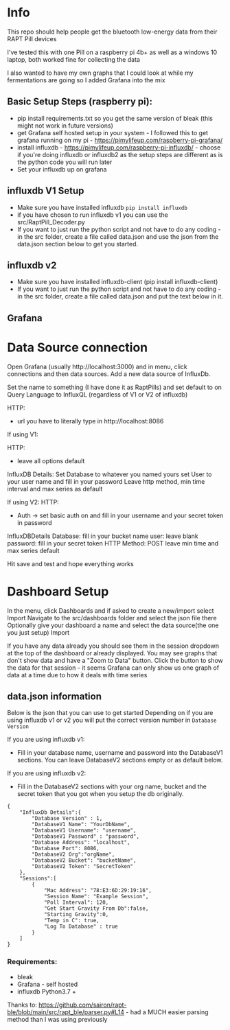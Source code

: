 # Info
This repo should help people get the bluetooth low-energy data from their RAPT Pill devices

I've tested this with one Pill on a raspberry pi 4b+ as well as a windows 10 laptop, both worked fine for collecting the data

I also wanted to have my own graphs that I could look at while my fermentations are going so I added Grafana into the mix

## Basic Setup Steps (raspberry pi):
- pip install requirements.txt so you get the same version of bleak (this might not work in future versions)
- get Grafana self hosted setup in your system - I followed this to get grafana running on my pi - https://pimylifeup.com/raspberry-pi-grafana/
- install influxdb - https://pimylifeup.com/raspberry-pi-influxdb/  - choose if you're doing influxdb or influxdb2 as the setup steps are different as is the python code you will run later
- Set your influxdb up on grafana


## influxdb V1 Setup
- Make sure you have installed influxdb  `pip install influxdb`
- if you have chosen to run influxdb v1 you can use the src/RaptPill_Decoder.py 
- If you want to just run the python script and not have to do any coding - in the src folder, create a file called data.json and use the json from the data.json section below to get you started.

## influxdb v2
- Make sure you have installed influxdb-client (pip install influxdb-client)
- If you want to just run the python script and not have to do any coding - in the src folder, create a file called data.json and put the text below in it. 

## Grafana
# Data Source connection
Open Grafana (usually http://localhost:3000) and in menu, click connections and then data sources. Add a new data source of InfluxDb.

Set the name to something (I have done it as RaptPills) and set default to on
Query Language to InfluxQL (regardless of V1 or V2 of influxdb)

HTTP:
- url you have to literally type in http://localhost:8086

If using V1:

HTTP:
- leave all options default

InfluxDB Details:
Set Database to whatever you named yours 
set User to your user name and fill in your password
Leave http method, min time interval and max series as default

If using V2:
HTTP:
- Auth -> set basic auth on and fill in your username and your secret token in password

InfluxDBDetails
Database: fill in your bucket name
user: leave blank
password: fill in your secret token
HTTP Method: POST
leave min time and max series default

Hit save and test and hope everything works

# Dashboard Setup
In the menu, click Dashboards and if asked to create a new/import select Import
Navigate to the src/dashboards folder and select the json file there
Optionally give your dashboard a name and select the data source(the one you just setup)
Import

If you have any data already you should see them in the session dropdown at the top of the dashboard or already displayed. You may see graphs that don't show data and have a "Zoom to Data" button. Click the button to show the data for that session - it seems Grafana can only show us one graph of data at a time due to how it deals with time series



## data.json information

Below is the json that you can use to get started
Depending on if you are using influxdb v1 or v2 you will put the correct version number in `Database Version`

If you are using influxdb v1:
- Fill in your database name, username and password into the DatabaseV1 sections. You can leave DatabaseV2 sections empty or as default below.

If you are using influxdb v2:
- Fill in the DatabaseV2 sections with your org name, bucket and the secret token that you got when you setup the db originally. 


```
{
    "InfluxDb Details":{
        "Database Version" : 1,
        "DatabaseV1 Name": "YourDbName",
        "DatabaseV1 Username": "username",
        "DatabaseV1 Password" : "password",
        "Database Address": "localhost",
        "Database Port": 8086,
        "DatabaseV2 Org":"orgName",
        "DatabaseV2 Bucket": "bucketName",
        "DatabaseV2 Token": "SecretToken"
    },
    "Sessions":[
        {
            "Mac Address": "78:E3:6D:29:19:16",
            "Session Name": "Example Session",
            "Poll Interval": 120,
            "Get Start Gravity From Db":false,
            "Starting Gravity":0,
            "Temp in C": true, 
            "Log To Database" : true
        }
    ]
}
```



### Requirements:
- bleak
- Grafana - self hosted
- influxdb
Python3.7 +

Thanks to:
https://github.com/sairon/rapt-ble/blob/main/src/rapt_ble/parser.py#L14 - had a MUCH easier parsing method than I was using previously

